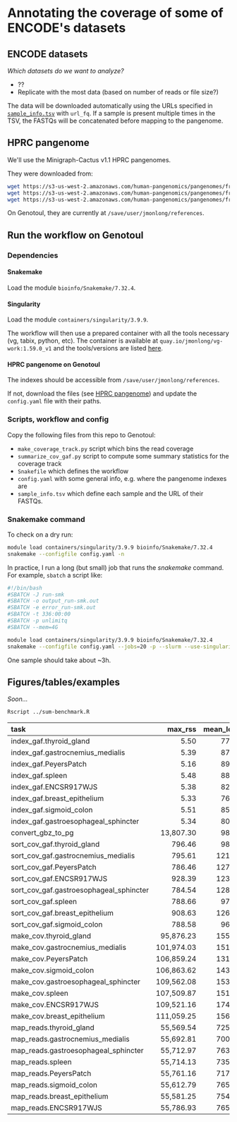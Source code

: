 # Annotating the coverage of some of ENCODE's datasets

## ENCODE datasets

*Which datasets do we want to analyze?*

- ??
- Replicate with the most data (based on number of reads or file size?)

The data will be downloaded automatically using the URLs specified in [`sample_info.tsv`](sample_info.tsv) with `url_fq`.
If a sample is present multiple times in the TSV, the FASTQs will be concatenated before mapping to the pangenome.

## HPRC pangenome

We'll use the Minigraph-Cactus v1.1 HPRC pangenomes.

They were downloaded from:

```sh
wget https://s3-us-west-2.amazonaws.com/human-pangenomics/pangenomes/freeze/freeze1/minigraph-cactus/hprc-v1.1-mc-grch38/hprc-v1.1-mc-grch38.gbz
wget https://s3-us-west-2.amazonaws.com/human-pangenomics/pangenomes/freeze/freeze1/minigraph-cactus/hprc-v1.1-mc-grch38/hprc-v1.1-mc-grch38.dist
wget https://s3-us-west-2.amazonaws.com/human-pangenomics/pangenomes/freeze/freeze1/minigraph-cactus/hprc-v1.1-mc-grch38/hprc-v1.1-mc-grch38.min
```

On Genotoul, they are currently at `/save/user/jmonlong/references`.

## Run the workflow on Genotoul

### Dependencies

#### Snakemake

Load the module `bioinfo/Snakemake/7.32.4`.

#### Singularity

Load the module `containers/singularity/3.9.9`.

The workflow will then use a prepared container with all the tools necessary (vg, tabix, python, etc).
The container is available at `quay.io/jmonlong/vg-work:1.59.0_v1` and the tools/versions are listed [here](https://github.com/jmonlong/docker-vg-work/tree/8b2792d934708d950b3077ba0b7aa3d64052dd1c).

#### HPRC pangenome on Genotoul

The indexes should be accessible from `/save/user/jmonlong/references`.

If not, download the files (see [HPRC pangenome](#hprc-pangenome)) and update the `config.yaml` file with their paths.

### Scripts, workflow and config

Copy the following files from this repo to Genotoul:

- `make_coverage_track.py` script which bins the read coverage
- `summarize_cov_gaf.py` script to compute some summary statistics for the coverage track
- `Snakefile` which defines the workflow
- `config.yaml` with some general info, e.g. where the pangenome indexes are
- `sample_info.tsv` which define each sample and the URL of their FASTQs.

### Snakemake command

To check on a dry run:

```sh
module load containers/singularity/3.9.9 bioinfo/Snakemake/7.32.4
snakemake --configfile config.yaml -n
```

In practice, I run a long (but small) job that runs the *snakemake* command.
For example, `sbatch` a script like:

```sh
#!/bin/bash
#SBATCH -J run-smk
#SBATCH -o output_run-smk.out
#SBATCH -e error_run-smk.out
#SBATCH -t 336:00:00
#SBATCH -p unlimitq
#SBATCH --mem=4G

module load containers/singularity/3.9.9 bioinfo/Snakemake/7.32.4
snakemake --configfile config.yaml --jobs=20 -p --slurm --use-singularity --rerun-triggers mtime
```

One sample should take about ~3h.

## Figures/tables/examples

*Soon...*

```sh
Rscript ../sum-benchmark.R
```

|task                                    |    max_rss| mean_load|  cpu_time|h.m.s   |
|:---------------------------------------|----------:|---------:|---------:|:-------|
|index_gaf.thyroid_gland                 |       5.50|     77.48|      7.34|0:00:08 |
|index_gaf.gastrocnemius_medialis        |       5.39|     87.41|     10.66|0:00:12 |
|index_gaf.PeyersPatch                   |       5.16|     89.27|     14.92|0:00:16 |
|index_gaf.spleen                        |       5.48|     88.52|     14.93|0:00:16 |
|index_gaf.ENCSR917WJS                   |       5.38|     82.25|     15.18|0:00:18 |
|index_gaf.breast_epithelium             |       5.33|     76.41|     15.40|0:00:19 |
|index_gaf.sigmoid_colon                 |       5.51|     85.39|     15.45|0:00:17 |
|index_gaf.gastroesophageal_sphincter    |       5.34|     80.00|     15.59|0:00:19 |
|convert_gbz_to_pg                       |  13,807.30|     98.39|    288.94|0:04:53 |
|sort_cov_gaf.thyroid_gland              |     796.46|     98.70|    316.36|0:05:20 |
|sort_cov_gaf.gastrocnemius_medialis     |     795.61|    121.87|    364.00|0:04:58 |
|sort_cov_gaf.PeyersPatch                |     786.46|    127.81|    562.25|0:07:19 |
|sort_cov_gaf.ENCSR917WJS                |     928.39|    123.75|    592.31|0:07:58 |
|sort_cov_gaf.gastroesophageal_sphincter |     784.54|    128.77|    641.70|0:08:18 |
|sort_cov_gaf.spleen                     |     788.66|     97.88|    672.72|0:11:27 |
|sort_cov_gaf.breast_epithelium          |     908.63|    126.08|    677.42|0:08:57 |
|sort_cov_gaf.sigmoid_colon              |     788.58|     96.08|    702.63|0:12:11 |
|make_cov.thyroid_gland                  |  95,876.23|    155.59|  8,147.74|1:27:16 |
|make_cov.gastrocnemius_medialis         | 101,974.03|    151.26|  8,533.76|1:34:01 |
|make_cov.PeyersPatch                    | 106,859.24|    131.04|  9,360.04|1:59:02 |
|make_cov.sigmoid_colon                  | 106,863.62|    143.71|  9,673.90|1:52:11 |
|make_cov.gastroesophageal_sphincter     | 109,562.08|    153.77|  9,808.20|1:46:18 |
|make_cov.spleen                         | 107,509.87|    151.83| 10,251.81|1:52:31 |
|make_cov.ENCSR917WJS                    | 109,521.16|    174.57| 10,800.08|1:43:06 |
|make_cov.breast_epithelium              | 111,059.25|    156.97| 11,080.25|1:57:38 |
|map_reads.thyroid_gland                 |  55,569.54|    725.23| 16,428.36|0:37:45 |
|map_reads.gastrocnemius_medialis        |  55,692.81|    700.66| 17,257.11|0:41:02 |
|map_reads.gastroesophageal_sphincter    |  55,712.97|    763.49| 26,240.65|0:57:16 |
|map_reads.spleen                        |  55,714.13|    735.76| 27,279.73|1:01:47 |
|map_reads.PeyersPatch                   |  55,761.16|    717.50| 28,686.33|1:06:38 |
|map_reads.sigmoid_colon                 |  55,612.79|    765.08| 29,517.25|1:04:18 |
|map_reads.breast_epithelium             |  55,581.25|    754.67| 32,088.55|1:10:51 |
|map_reads.ENCSR917WJS                   |  55,786.93|    765.53| 57,482.93|2:05:08 |

